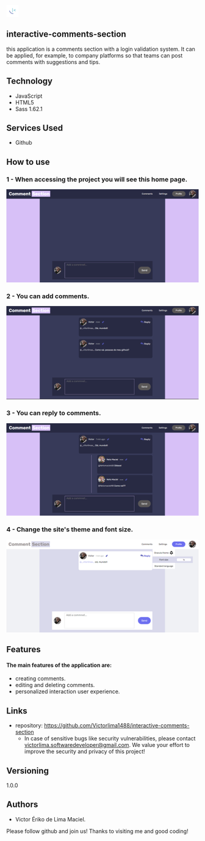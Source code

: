 ![Logo](https://github.com/Victorlima1488/interactive-comments-section/blob/master/interactive-comments-section-main/readme/Logo.png)

## interactive-comments-section
this application is a comments section with a login validation system. It can be applied, for example, to company platforms so that teams can post comments with suggestions and tips.

## Technology
* JavaScript
* HTML5
* Sass 1.62.1

## Services Used
* Github

## How to use
### 1 - When accessing the project you will see this home page.
![Main page](https://github.com/Victorlima1488/interactive-comments-section/blob/master/interactive-comments-section-main/readme/Captura%20de%20tela%202023-05-16%20231602.png)
### 2 - You can add comments.
![comments](https://github.com/Victorlima1488/interactive-comments-section/blob/master/interactive-comments-section-main/readme/Captura%20de%20tela%202023-05-16%20231730.png)
### 3 - You can reply to comments.
![Reply Comments](https://github.com/Victorlima1488/interactive-comments-section/blob/master/interactive-comments-section-main/readme/Captura%20de%20tela%202023-05-16%20231836.png)
### 4 - Change the site's theme and font size.
![Theme](https://github.com/Victorlima1488/interactive-comments-section/blob/master/interactive-comments-section-main/readme/Captura%20de%20tela%202023-05-16%20233843.png)
## Features
#### The main features of the application are:
* creating comments.
* editing and deleting comments.
* personalized interaction user experience.
## Links
* repository: https://github.com/Victorlima1488/interactive-comments-section
  * In case of sensitive bugs like security vulnerabilities, please contact victorlima.softwaredeveloper@gmail.com. We value your effort     to improve the security and privacy of this project!
## Versioning
1.0.0
## Authors
* Victor Ériko de Lima Maciel.

Please follow github and join us! Thanks to visiting me and good coding!

